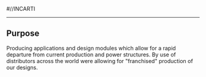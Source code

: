 #//INCARTI
<hr>

<h2>Purpose</h2>
Producing applications and design modules which allow for a rapid departure from current production and power structures.
By use of distributors across the world were allowing for "franchised" production of our designs.
